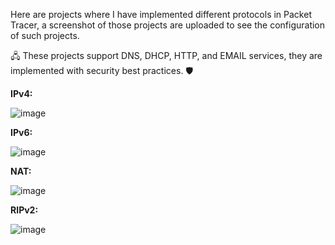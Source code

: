 Here are projects where I have implemented different protocols in Packet Tracer, a screenshot of those projects are uploaded to see the configuration of such projects. 

🖧 These projects support DNS, DHCP, HTTP, and EMAIL services, they are implemented with security best practices. :shield:

**IPv4:**

![image](https://user-images.githubusercontent.com/49244752/113150419-bb1f0f00-923c-11eb-80e7-0ce0f774c150.png)

**IPv6:**

![image](https://user-images.githubusercontent.com/49244752/113150580-e7d32680-923c-11eb-88bb-2822577bd8fb.png)

**NAT:**

![image](https://user-images.githubusercontent.com/49244752/119275566-82892980-bc1e-11eb-9b9f-470327b8d9d8.png)

**RIPv2:**

![image](https://user-images.githubusercontent.com/49244752/119275613-c54b0180-bc1e-11eb-8e86-99c8811ac343.png)
